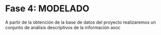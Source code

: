 # Fase 4: MODELADO

A partir de la obtención de la base de datos del proyecto realizaremos un conjunto de análisis descriptivos de la información asoc
